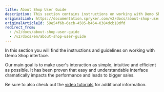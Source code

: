 ```yaml
---
title: About Shop User Guide
description: This section contains instructions on working with Demo Shop interface.
originalLink: https://documentation.spryker.com/v2/docs/about-shop-user-guide
originalArticleId: 59e54f6b-6acb-4505-b464-0384dcb18dfd
redirect_from:
  - /v2/docs/about-shop-user-guide
  - /v2/docs/en/about-shop-user-guide
---
```



In this section you will find the instructions and guidelines on working with Demo Shop interface.

Our main goal is to make user's interaction as simple, intuitive and efficient as possible. It has been proven that easy and understandable interface dramatically impacts the performance and leads to bigger sales.

Be sure to also check out the [video tutorials](/docs/scos/user/about-spryker/201903.0/videos-and-webinars/spryker-videos.html) for additional information.


